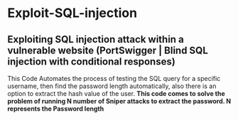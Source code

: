 # Exploit-SQL-injection
## Exploiting SQL injection attack within a vulnerable website (PortSwigger |  Blind SQL injection with conditional responses)

This Code Automates the process of testing the SQL query for a specific username, then find the password length automatically, also there is an option to extract the hash value of the user.
**This code comes to solve the problem of running N number of Sniper attacks to extract the password. N represents the Password length**

